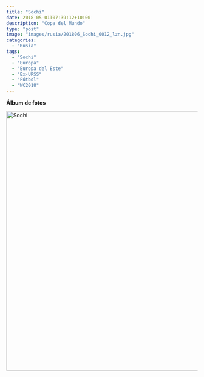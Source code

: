 ```yaml
---
title: "Sochi"
date: 2018-05-01T07:39:12+10:00
description: "Copa del Mundo"
type: "post"
image: "images/rusia/201806_Sochi_0012_lzn.jpg"
categories: 
  - "Rusia"
tags:
  - "Sochi"
  - "Europa"
  - "Europa del Este"
  - "Ex-URSS"
  - "Fútbol"
  - "WC2018"
---
```


**Álbum de fotos**

<a data-flickr-embed="true" data-header="true" data-footer="true"  href="https://www.flickr.com/photos/161428820@N02/albums/72157703906831761" title="Sochi"><img src="https://farm8.staticflickr.com/7829/45692625465_8b1d97d82d_o.jpg" width="1024" height="683" alt="Sochi"></a><script async src="//embedr.flickr.com/assets/client-code.js" charset="utf-8"></script>
